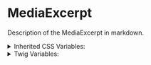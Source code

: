 <!-- This is the general documentation layout. Add or remove any sections as needed, but try to stay consistent across components. -->
# MediaExcerpt

Description of the MediaExcerpt in markdown.

<details>
  <summary>Inherited CSS Variables:</summary>
  - `--name`: description...
</details>

<details>
  <summary>Twig Variables:</summary>
  ```
  variant: "default",
  ...,
  sub_component_data: {
    variant: "default",
    ...
  }
  ```
</details>

